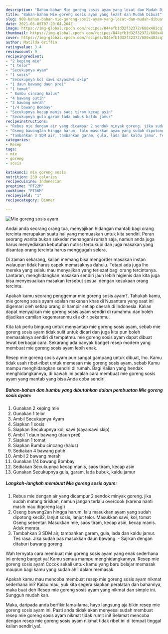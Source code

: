 ```yaml
---
description: "Bahan-bahan Mie goreng sosis ayam yang lezat dan Mudah Dibuat"
title: "Bahan-bahan Mie goreng sosis ayam yang lezat dan Mudah Dibuat"
slug: 908-bahan-bahan-mie-goreng-sosis-ayam-yang-lezat-dan-mudah-dibuat
date: 2021-05-05T07:20:04.264Z
image: https://img-global.cpcdn.com/recipes/844efb1d32f32372/680x482cq70/mie-goreng-sosis-ayam-foto-resep-utama.jpg
thumbnail: https://img-global.cpcdn.com/recipes/844efb1d32f32372/680x482cq70/mie-goreng-sosis-ayam-foto-resep-utama.jpg
cover: https://img-global.cpcdn.com/recipes/844efb1d32f32372/680x482cq70/mie-goreng-sosis-ayam-foto-resep-utama.jpg
author: Matilda Griffin
ratingvalue: 3.4
reviewcount: 9
recipeingredient:
- "2 keping mie"
- "1 telor"
- "Secukupnya Ayam"
- "1 sosis"
- "Secukupnya kol sawi sayasawi skip"
- "1 daun bawang daun prei"
- "1 tomat"
- " Bumbu cincang halus"
- "4 bawang putih"
- "2 bawang merah"
- "1/4 bawang Bombay"
- "Secukupnya kecap manis saos tiram kecap asin"
- "Secukupnya gula garam lada bubuk kaldu jamur"
recipeinstructions:
- "Rebus mie dengan air yang dicampur 2 sendok minyak goreng. jika sudah matang tiriskan, namun jangan terlalu overcook (karena nanti masih mau digoreng lagi)"
- "Oseng bawang2an hingga harum, lalu masukkan ayam yang sudah dipotong kecil2, lanjut sosis, lanjut telor. Masukkan sawi, kol, tomat Oseng sebentar. Masukkan mie, saos tiram, kecap asin, kecap manis. Aduk merata."
- "Tambahkan 3 SDM air, tambahkan garam, gula, lada dan kaldu jamur. Tes rasa. Jika sudah pas masukkan daun bawang. Sajikan dengan ditaburi bawang goreng"
categories:
- Resep
tags:
- mie
- goreng
- sosis

katakunci: mie goreng sosis 
nutrition: 230 calories
recipecuisine: Indonesian
preptime: "PT22M"
cooktime: "PT56M"
recipeyield: "1"
recipecategory: Dinner

---
```



![Mie goreng sosis ayam](https://img-global.cpcdn.com/recipes/844efb1d32f32372/680x482cq70/mie-goreng-sosis-ayam-foto-resep-utama.jpg)

Andai anda seorang orang tua, menyajikan hidangan mantab bagi orang tercinta merupakan suatu hal yang memuaskan untuk kita sendiri. Peran seorang  wanita bukan sekedar menangani rumah saja, namun anda juga harus menyediakan kebutuhan nutrisi tercukupi dan juga masakan yang disantap orang tercinta harus menggugah selera.

Di zaman  sekarang, kalian memang bisa mengorder masakan instan walaupun tidak harus capek memasaknya dahulu. Tetapi ada juga lho mereka yang selalu mau menyajikan yang terlezat bagi orang tercintanya. Lantaran, menghidangkan masakan sendiri jauh lebih higienis dan kita juga bisa menyesuaikan masakan tersebut sesuai dengan kesukaan orang tercinta. 



Apakah kamu seorang penggemar mie goreng sosis ayam?. Tahukah kamu, mie goreng sosis ayam adalah makanan khas di Nusantara yang saat ini digemari oleh setiap orang di hampir setiap daerah di Indonesia. Kalian dapat menyajikan mie goreng sosis ayam sendiri di rumahmu dan boleh dijadikan camilan kegemaranmu di akhir pekanmu.

Kita tak perlu bingung untuk menyantap mie goreng sosis ayam, sebab mie goreng sosis ayam tidak sulit untuk dicari dan juga kita pun boleh memasaknya sendiri di tempatmu. mie goreng sosis ayam dapat dibuat lewat berbagai cara. Sekarang ada banyak banget resep modern yang membuat mie goreng sosis ayam lebih enak.

Resep mie goreng sosis ayam pun sangat gampang untuk dibuat, lho. Kamu tidak usah ribet-ribet untuk memesan mie goreng sosis ayam, sebab Kamu mampu menghidangkan sendiri di rumah. Bagi Kalian yang hendak menghidangkannya, di bawah ini adalah cara membuat mie goreng sosis ayam yang mantab yang bisa Anda coba sendiri.

<!--inarticleads1-->

##### Bahan-bahan dan bumbu yang dibutuhkan dalam pembuatan Mie goreng sosis ayam:

1. Gunakan 2 keping mie
1. Gunakan 1 telor
1. Ambil Secukupnya Ayam
1. Siapkan 1 sosis
1. Siapkan Secukupnya kol, sawi (saya:sawi skip)
1. Ambil 1 daun bawang (daun prei)
1. Siapkan 1 tomat
1. Siapkan  Bumbu cincang (halus)
1. Sediakan 4 bawang putih
1. Ambil 2 bawang merah
1. Gunakan 1/4 bawang Bombay
1. Sediakan Secukupnya kecap manis, saos tiram, kecap asin
1. Gunakan Secukupnya gula, garam, lada bubuk, kaldu jamur




<!--inarticleads2-->

##### Langkah-langkah membuat Mie goreng sosis ayam:

1. Rebus mie dengan air yang dicampur 2 sendok minyak goreng. jika sudah matang tiriskan, namun jangan terlalu overcook (karena nanti masih mau digoreng lagi)
1. Oseng bawang2an hingga harum, lalu masukkan ayam yang sudah dipotong kecil2, lanjut sosis, lanjut telor. Masukkan sawi, kol, tomat Oseng sebentar. Masukkan mie, saos tiram, kecap asin, kecap manis. Aduk merata.
1. Tambahkan 3 SDM air, tambahkan garam, gula, lada dan kaldu jamur. Tes rasa. Jika sudah pas masukkan daun bawang. - Sajikan dengan ditaburi bawang goreng




Wah ternyata cara membuat mie goreng sosis ayam yang enak sederhana ini enteng banget ya! Kamu semua mampu menghidangkannya. Resep mie goreng sosis ayam Cocok sekali untuk kamu yang baru belajar memasak maupun bagi kamu yang sudah ahli dalam memasak.

Apakah kamu mau mencoba membuat resep mie goreng sosis ayam nikmat sederhana ini? Kalau mau, yuk kita segera siapkan peralatan dan bahannya, maka buat deh Resep mie goreng sosis ayam yang nikmat dan simple ini. Sungguh mudah kan. 

Maka, daripada anda berfikir lama-lama, hayo langsung aja bikin resep mie goreng sosis ayam ini. Pasti anda tiidak akan menyesal sudah membuat resep mie goreng sosis ayam nikmat tidak rumit ini! Selamat mencoba dengan resep mie goreng sosis ayam nikmat tidak ribet ini di tempat tinggal kalian sendiri,ya!.

